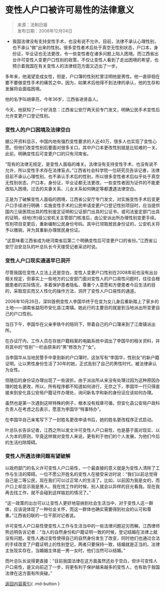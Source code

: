 <!-- https://news.sohu.com/20081204/n261009555.shtml -->

# 变性人户口被许可易性的法律意义

> 来源：法制日报  
> 发布日期：2008年12月04日

- 我国法律没有支持变性手术，也没有说不允许。目前，法律不承认心理性别，也不承认“做”出来的性别。很多变性者术后处于真空无性别状态，户口本，身份证，毕业证也无法更改，令一些变性者在诸多问题上陷入困境。而江西省出台许可变性人变更户口性别的政策，不仅让变性人看到了走出困境的希望，也预示着我国在有关变性人的法律规范方面又迈出了一步。

多年来，他渴望变成女性，但是，户口簿的性别栏里注明他是男性。他一直徘徊在要不要做变性手术的痛苦之中。因为，如果术后他得不到法律的承认，他的生存和发展将会面临困境。

他的名字叫胡章亮，今年36岁，江西省进贤县人。

今天，他获知了一个好消息：江西省公安厅两天前专门发文，明确公民手术变性后允许变更户口登记性别。

### 变性人的户口困境及法律空白

据公开资料显示，中国内地有强烈变性要求的人近40万，很多人也实现了变性心愿。但他们改变性别后要面对很多关口，其中户口本更改性别就是比较难的一关。此前，明确变性后可变更户口的只有河南省。

“现有的法律无规定，是变性人面临的难关。法律没有支持变性手术，也没有说不允许，所以变性手术存在法律盲点。”江西省社会科学院一位研究员告诉记者，法律目前不承认心理性别，也不承认手术后的性别，所以很多变性者术后似乎处于真空无性别状态，户口本，身份证，毕业证都无法更改，一些变性者因为证件的不能更改陷入困境，过去的夫妻关系、儿女关系如何确定等都遭遇法律空白。

正是为了破解变性人面临的困境，江西省公安厅专门发文，对实施变性手术后变更户口手续进行明确：实施变性手术的公民申请变更户口登记性别项目时，应当提供国内三级医院出具的性别鉴定证明和公证部门出具的公证书，或司法鉴定部门出具的证明，经地(市)级公安机关主管部门核准后，由公安派出所办理性别变更手续。性别项目变更后，重新编制公民身份号码。其中已领取居民身份证的，公安机关将予以缴销，并为其重新办理居民身份证。

“这意味着江西省成为继河南省后第二个明确变性后可变更户口的省份。”江西省公安厅治安总队的叶总队长今天接受记者采访时说。

### 变性人户口现实通道早已洞开

尽管我国在变性人立法上还是空白，变性人变更户口性别在2008年前也没有出台相关规定，但事实上一些地方的公安部门面对变性人的户口易性问题时，往往会根据患者的实际情况，本着保护患者隐私、尊重个人意愿和方便患者今后生活的目的，采取现实而又人性化的操作方法，洞开了变性人户口易性的通道。

2006年10月26日，深圳首例变性人李国华终于在变为女儿身后重新踏上了家乡的土地——湖南省益阳市安化县江南镇。她此行的主要目的就是到当地派出所变更自己的户口性别。

当日下午，李国华在父亲李铁牛的陪同下，带着自己的户口簿来到了江南镇派出所。

在办证厅内，工作人员在存放户籍档案的电脑系统中调出了李国华的相关资料，并将其中的“性别”一栏由原来的“男”修改为了“女”。

当李国华从当地民警手中拿到新的户口簿时，这张写有“李国华，性别女”的新户籍证明，让以男性身份生活了30年的她，正式告别了自己的男性时代，被法律承认为女性。

但随后的身份证办理出现了一些波折。由于派出所从来没有处理过因为这种原因办理的姓名更改，所以，所有程序都不知道如何进行，无奈之下，李国华一行只得直接来到安化县公安局户籍证件办理处，询问新名字和新的身份证应该如何办理。

虽然也是第一次遇到这样特殊的例子，根本没有规章可循，但安化县公安局户政科负责人在考虑之后表示，愿意为李国华“特事特办”。

在李国华自己亲笔写下了一封姓名更改申请书后，她的姓名更改程序正式启动。

叶总队长告诉记者，江西之所以发文许可变性人户口易性，也是基于面对现实、以人为本的原则，毕竟这样做对变性人来说，更有利于他们的个人发展，为他们今后的生活扫除障碍。

### 变性人所遇法律问题有望破解

以政府部门的名义许可变性人户口易性，一个最直接的意义就是为变性人清除了工作与生活的障碍。一位不愿公开姓名的变性人在接受采访时说：“我们以前总觉得自己是二等公民，现在我们可以过正常人的生活了。比如，以前因为我是女的，而户口上却显示我是男人。我在找工作的时候，别人就会以异样的目光看我。现在我再去找工作，就不会碰到这样尴尬的情况了。”

“这一政策的出台可以让变性人更好地容纳到社会生活当中，对于变性人这一群体，应该说体现了一种社会关怀，而这一群体也确实需要得到社会的认可和尊重。”江西省妇联的一位干部对记者说。

许可变性人户口易性使变性人工作与生活当中的一些法律问题迎刃而解。江西律师熊远明告诉记者：“当人的自然身份和户籍证明一致的时候，登记结婚在法律上就没有问题。变性人通过变性使得自己的自然身份发生了改变，同时他们也通过合法的手续改变了户籍证明上的性别登记，两者只要保持一致，结婚就是正当的。法律主张现实存在，当婚姻主体是一男一女时，他们当然可以结婚。”

而叶总队长说得更直接：“目前我国法律在这方面虽然还处于空白，但许可变性人户口易性，是又向前迈了一步，将更有利于保护越来越多的变性人，也有助于我国法律在这方面有所突破。”

[返回内容索引](../coverage/index.md){ .md-button }
